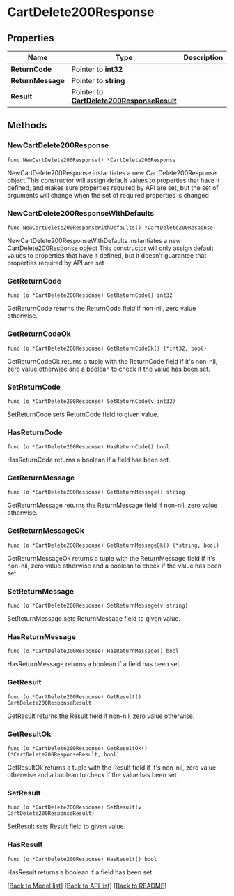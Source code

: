 # CartDelete200Response

## Properties

Name | Type | Description | Notes
------------ | ------------- | ------------- | -------------
**ReturnCode** | Pointer to **int32** |  | [optional] 
**ReturnMessage** | Pointer to **string** |  | [optional] 
**Result** | Pointer to [**CartDelete200ResponseResult**](CartDelete200ResponseResult.md) |  | [optional] 

## Methods

### NewCartDelete200Response

`func NewCartDelete200Response() *CartDelete200Response`

NewCartDelete200Response instantiates a new CartDelete200Response object
This constructor will assign default values to properties that have it defined,
and makes sure properties required by API are set, but the set of arguments
will change when the set of required properties is changed

### NewCartDelete200ResponseWithDefaults

`func NewCartDelete200ResponseWithDefaults() *CartDelete200Response`

NewCartDelete200ResponseWithDefaults instantiates a new CartDelete200Response object
This constructor will only assign default values to properties that have it defined,
but it doesn't guarantee that properties required by API are set

### GetReturnCode

`func (o *CartDelete200Response) GetReturnCode() int32`

GetReturnCode returns the ReturnCode field if non-nil, zero value otherwise.

### GetReturnCodeOk

`func (o *CartDelete200Response) GetReturnCodeOk() (*int32, bool)`

GetReturnCodeOk returns a tuple with the ReturnCode field if it's non-nil, zero value otherwise
and a boolean to check if the value has been set.

### SetReturnCode

`func (o *CartDelete200Response) SetReturnCode(v int32)`

SetReturnCode sets ReturnCode field to given value.

### HasReturnCode

`func (o *CartDelete200Response) HasReturnCode() bool`

HasReturnCode returns a boolean if a field has been set.

### GetReturnMessage

`func (o *CartDelete200Response) GetReturnMessage() string`

GetReturnMessage returns the ReturnMessage field if non-nil, zero value otherwise.

### GetReturnMessageOk

`func (o *CartDelete200Response) GetReturnMessageOk() (*string, bool)`

GetReturnMessageOk returns a tuple with the ReturnMessage field if it's non-nil, zero value otherwise
and a boolean to check if the value has been set.

### SetReturnMessage

`func (o *CartDelete200Response) SetReturnMessage(v string)`

SetReturnMessage sets ReturnMessage field to given value.

### HasReturnMessage

`func (o *CartDelete200Response) HasReturnMessage() bool`

HasReturnMessage returns a boolean if a field has been set.

### GetResult

`func (o *CartDelete200Response) GetResult() CartDelete200ResponseResult`

GetResult returns the Result field if non-nil, zero value otherwise.

### GetResultOk

`func (o *CartDelete200Response) GetResultOk() (*CartDelete200ResponseResult, bool)`

GetResultOk returns a tuple with the Result field if it's non-nil, zero value otherwise
and a boolean to check if the value has been set.

### SetResult

`func (o *CartDelete200Response) SetResult(v CartDelete200ResponseResult)`

SetResult sets Result field to given value.

### HasResult

`func (o *CartDelete200Response) HasResult() bool`

HasResult returns a boolean if a field has been set.


[[Back to Model list]](../README.md#documentation-for-models) [[Back to API list]](../README.md#documentation-for-api-endpoints) [[Back to README]](../README.md)


